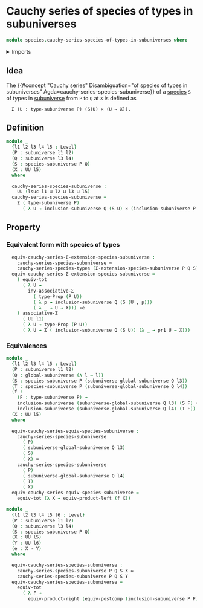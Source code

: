 # Cauchy series of species of types in subuniverses

```agda
module species.cauchy-series-species-of-types-in-subuniverses where
```

<details><summary>Imports</summary>

```agda
open import foundation.cartesian-product-types
open import foundation.dependent-pair-types
open import foundation.equivalences
open import foundation.functoriality-cartesian-product-types
open import foundation.functoriality-dependent-pair-types
open import foundation.global-subuniverses
open import foundation.postcomposition-functions
open import foundation.propositions
open import foundation.subuniverses
open import foundation.type-arithmetic-dependent-pair-types
open import foundation.universe-levels

open import species.cauchy-series-species-of-types
open import species.species-of-types-in-subuniverses
```

</details>

## Idea

The
{{#concept "Cauchy series" Disambiguation="of species of types in subuniverses" Agda=cauchy-series-species-subuniverse}}
of a [species](species.species-of-types-in-subuniverses.md) `S` of types in
[subuniverse](foundation.subuniverses.md) from `P` to `Q` at `X` is defined as

```text
  Σ (U : type-subuniverse P) (S(U) × (U → X)).
```

## Definition

```agda
module _
  {l1 l2 l3 l4 l5 : Level}
  (P : subuniverse l1 l2)
  (Q : subuniverse l3 l4)
  (S : species-subuniverse P Q)
  (X : UU l5)
  where

  cauchy-series-species-subuniverse :
    UU (lsuc l1 ⊔ l2 ⊔ l3 ⊔ l5)
  cauchy-series-species-subuniverse =
    Σ ( type-subuniverse P)
      ( λ U → inclusion-subuniverse Q (S U) × (inclusion-subuniverse P U → X))
```

## Property

### Equivalent form with species of types

```agda
  equiv-cauchy-series-Σ-extension-species-subuniverse :
    cauchy-series-species-subuniverse ≃
    cauchy-series-species-types (Σ-extension-species-subuniverse P Q S) X
  equiv-cauchy-series-Σ-extension-species-subuniverse =
    ( equiv-tot
      ( λ U →
        inv-associative-Σ
          ( type-Prop (P U))
          ( λ p → inclusion-subuniverse Q (S (U , p)))
          ( λ _ → U → X))) ∘e
    ( associative-Σ
      ( UU l1)
      ( λ U → type-Prop (P U))
      ( λ U → Σ ( inclusion-subuniverse Q (S U)) (λ _ → pr1 U → X)))
```

### Equivalences

```agda
module _
  {l1 l2 l3 l4 l5 : Level}
  (P : subuniverse l1 l2)
  (Q : global-subuniverse (λ l → l))
  (S : species-subuniverse P (subuniverse-global-subuniverse Q l3))
  (T : species-subuniverse P (subuniverse-global-subuniverse Q l4))
  (f :
    (F : type-subuniverse P) →
    inclusion-subuniverse (subuniverse-global-subuniverse Q l3) (S F) ≃
    inclusion-subuniverse (subuniverse-global-subuniverse Q l4) (T F))
  (X : UU l5)
  where

  equiv-cauchy-series-equiv-species-subuniverse :
    cauchy-series-species-subuniverse
      ( P)
      ( subuniverse-global-subuniverse Q l3)
      ( S)
      ( X) ≃
    cauchy-series-species-subuniverse
      ( P)
      ( subuniverse-global-subuniverse Q l4)
      ( T)
      ( X)
  equiv-cauchy-series-equiv-species-subuniverse =
    equiv-tot (λ X → equiv-product-left (f X))

module _
  {l1 l2 l3 l4 l5 l6 : Level}
  (P : subuniverse l1 l2)
  (Q : subuniverse l3 l4)
  (S : species-subuniverse P Q)
  (X : UU l5)
  (Y : UU l6)
  (e : X ≃ Y)
  where

  equiv-cauchy-series-species-subuniverse :
    cauchy-series-species-subuniverse P Q S X ≃
    cauchy-series-species-subuniverse P Q S Y
  equiv-cauchy-series-species-subuniverse =
    equiv-tot
      ( λ F →
        equiv-product-right (equiv-postcomp (inclusion-subuniverse P F) e))
```
